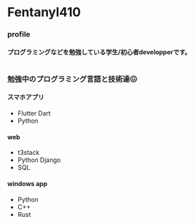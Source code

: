 # Fentanyl410
### profile

#### プログラミングなどを勉強している学生/初心者developperです。

# 
### 勉強中のプログラミング言語と技術達😖

#### スマホアプリ

- Flutter Dart
- Python

#### web

- t3stack
- Python Django
- SQL

#### windows app

- Python
- C++
- Rust
